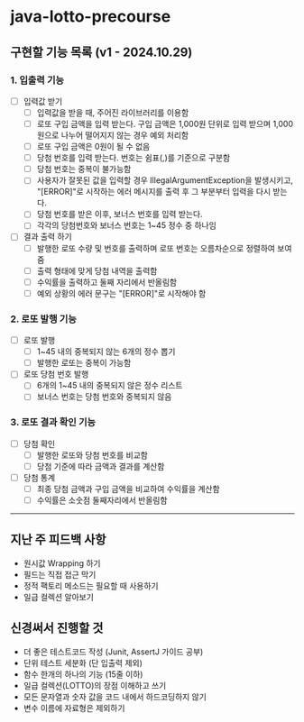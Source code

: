 # java-lotto-precourse

## 구현할 기능 목록 (v1 - 2024.10.29)

### 1. 입출력 기능

- [ ] 입력값 받기
    - [ ] 입력값을 받을 때, 주어진 라이브러리를 이용함
    - [ ] 로또 구입 금액을 입력 받는다. 구입 금액은 1,000원 단위로 입력 받으며 1,000원으로 나누어 떨어지지 않는 경우 예외 처리함
    - [ ] 로또 구입 금액은 0원이 될 수 없음
    - [ ] 당첨 번호를 입력 받는다. 번호는 쉼표(,)를 기준으로 구분함
    - [ ] 당첨 번호는 중복이 불가능함
    - [ ] 사용자가 잘못된 값을 입력할 경우 IllegalArgumentException을 발생시키고, "[ERROR]"로 시작하는 에러 메시지를 출력 후 그 부분부터 입력을 다시 받는다.
    - [ ] 당첨 번호를 받은 이후, 보너스 번호를 입력 받는다.
    - [ ] 각각의 당첨번호와 보너스 번호는 1~45 정수 중 하나임

- [ ] 결과 출력 하기
    - [ ] 발행한 로또 수량 및 번호를 출력하며 로또 번호는 오름차순으로 정렬하여 보여줌
    - [ ] 출력 형태에 맞게 당첨 내역을 출력함
    - [ ] 수익률을 출력하고 둘째 자리에서 반올림함
    - [ ] 예외 상황의 에러 문구는 "[ERROR]"로 시작해야 함

### 2. 로또 발행 기능

- [ ] 로또 발행
    - [ ] 1~45 내의 중복되지 않는 6개의 정수 뽑기
    - [ ] 발행한 로또는 중복이 가능함

- [ ] 로또 당첨 번호 발행
  - [ ] 6개의 1~45 내의 중복되지 않은 정수 리스트
  - [ ] 보너스 번호는 당첨 번호와 중복되지 않음
  
### 3. 로또 결과 확인 기능

- [ ] 당첨 확인
    - [ ] 발행한 로또와 당첨 번호를 비교함
    - [ ] 당첨 기준에 따라 금액과 결과를 계산함

- [ ] 당첨 통계
    - [ ] 최종 당첨 금액과 구입 금액을 비교하여 수익률을 계산함
    - [ ] 수익률은 소숫점 둘째자리에서 반올림함

---

## 지난 주 피드백 사항

- 원시값 Wrapping 하기
- 필드는 직접 접근 막기
- 정적 팩토리 메소드는 필요할 때 사용하기
- 일급 컬렉션 알아보기

## 신경써서 진행할 것

- 더 좋은 테스트코드 작성 (Junit, AssertJ 가이드 공부)
- 단위 테스트 세분화 (단 입출력 제외)
- 함수 한개의 하나의 기능 (15줄 이하)
- 일급 컬렉션(LOTTO)의 장점 이해하고 쓰기 
- 모든 문자열과 숫자 값을 코드 내에서 하드코딩하지 않기
- 변수 이름에 자료형은 제외하기